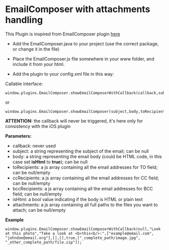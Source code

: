 # EmailComposer with attachments handling

This Plugin is inspired from EmailComposer plugin [here](https://github.com/GalCohen/EmailComposer-phonegap-plugin)
- Add the EmailComposer.java to your project (use the correct package, or change it in the file)

- Place the EmailComposer.js file somewhere in your www folder, and include it from your html.

- Add the plugin to your config.xml file in this way:

	<plugin name="EmailComposer" value="org.apache.cordova.EmailComposer"/>

Callable interface:

	window.plugins.EmailComposer.showEmailComposerWithCallback(callback,subject,body,toRecipients,ccRecipients,bccRecipients,isHtml,attachments);

or

	window.plugins.EmailComposer.showEmailComposer(subject,body,toRecipients,ccRecipients,bccRecipients,isHtml,attachments);

**ATTENTION:** the callback will never be triggered, it's here only for consistency with the iOS plugin

**Parameters:**
- callback: never used
- subject: a string representing the subject of the email; can be null
- body: a string representing the email body (could be HTML code, in this case set **isHtml** to **true**); can be null
- toRecipients: a js array containing all the email addresses for TO field; can be null/empty
- ccRecipients: a js array containing all the email addresses for CC field; can be null/empty
- bccRecipients: a js array containing all the email addresses for BCC field; can be null/empty
- isHtml: a bool value indicating if the body is HTML or plain text
- attachments: a js array containing all full paths to the files you want to attach; can be null/empty

**Example**

	window.plugins.EmailComposer.showEmailComposerWithCallback(null,"Look at this photo","Take a look at <b>this<b/>:",["example@email.com", "johndoe@email.org"],[],[],true,["_complete_path/image.jpg", "_other_complete_path/file.zip"]);
